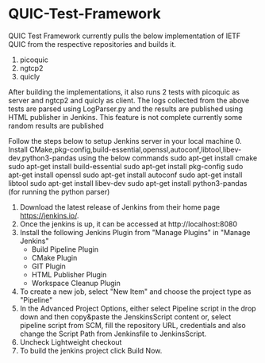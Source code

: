 # QUIC-Test-Framework

QUIC Test Framework currently pulls the below implementation of IETF QUIC from the respective repositories and builds it. 

1. picoquic
2. ngtcp2
3. quicly 

After building the implementations, it also runs 2 tests with picoquic as server and ngtcp2 and quicly as client. The logs collected from the above tests are parsed using LogParser.py and the results are published using HTML publisher in Jenkins. This feature is not complete currently some random results are published 

Follow the steps below to setup Jenkins server in your local machine
0. Install CMake,pkg-config,build-essential,openssl,autoconf,libtool,libev-dev,python3-pandas using the below commands
	sudo apt-get install cmake
	sudo apt-get install build-essential
	sudo apt-get install pkg-config
	sudo apt-get install openssl
	sudo apt-get install autoconf
	sudo apt-get install libtool
	sudo apt-get install libev-dev
	sudo apt-get install python3-pandas (for running the python parser)
1. Download the latest release of Jenkins from their home page https://jenkins.io/.
2. Once the jenkins is up, it can be accessed at http://localhost:8080
3. Install the following Jenkins Plugin from "Manage Plugins" in "Manage Jenkins"
    - Build Pipeline Plugin
    - CMake Plugin
    - GIT Plugin
    - HTML Publisher Plugin
    - Workspace Cleanup Plugin
4. To create a new job, select "New Item" and choose the project type as "Pipeline"
5. In the Advanced Project Options, either select Pipeline script in the drop down and then copy&paste the JenskinsScript content 
or, select pipeline script from SCM, fill the repository URL, credentials and also change the Script Path from Jenkinsfile to JenkinsScript.
6. Uncheck Lightweight checkout
7. To build the jenkins project click Build Now.  
